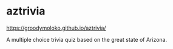 # aztrivia

https://groodymoloko.github.io/aztrivia/

A multiple choice trivia quiz based on the great state of Arizona.
